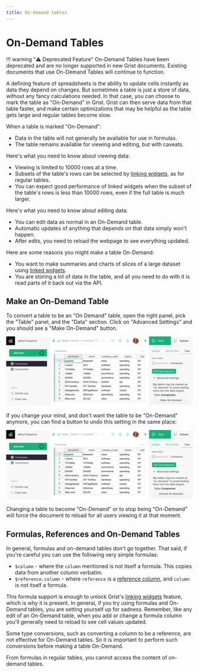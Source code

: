 ```yaml
---
title: On-demand tables
---
```


# On-Demand Tables

!!! warning "⚠️ Deprecated Feature"
    On-Demand Tables have been deprecated and are no longer supported in new Grist documents. Existing documents that use On-Demand Tables will continue to function.

A defining feature of spreadsheets is the ability to update cells instantly as
data they depend on changes.  But sometimes a table is just a store of data,
without any fancy calculations needed.  In that case, you can choose to mark
the table as "On-Demand" in Grist.  Grist can then serve data from that table
faster, and make certain optimizations that may be helpful as the table gets
large and regular tables become slow.

When a table is marked "On-Demand":

  - Data in the table will not generally be available for use in formulas.
  - The table remains available for viewing and editing, but with
    caveats.

Here's what you need to know about viewing data:

  - Viewing is limited to 10000 rows at a time.
  - Subsets of the table's rows can be selected by
    [linking widgets](linking-widgets.md), as for regular tables.
  - You can expect good performance of linked widgets when the
    subset of the table's rows is less than 10000 rows, even if the
    full table is much larger.

Here's what you need to know about editing data:

  - You can edit data as normal in an On-Demand table.
  - Automatic updates of anything that depends on that data simply
    won't happen.
  - After edits, you need to reload the webpage to see everything
    updated.

Here are some reasons you might make a table On-Demand:

  - You want to make summaries and charts of slices of a large
    dataset using [linked widgets](linking-widgets.md).
  - You are storing a lot of data in the table, and all you need to
    do with it is read parts of it back out via the API.

## Make an On-Demand Table

To convert a table to be an "On Demand" table, open the right panel,
pick the "Table" panel, and the "Data" section.  Click on "Advanced
Settings" and you should see a "Make On-Demand" button.

![on-demand-button](images/on-demand/on-demand-button.png)

If you change your mind, and don't want the table to be "On-Demand" anymore,
you can find a button to undo this setting in the same place:

![on-demand-undo](images/on-demand/on-demand-undo.png)

Changing a table to become "On-Demand" or to stop being "On-Demand" will
force the document to reload for all users viewing it at that moment.

## Formulas, References and On-Demand Tables

In general, formulas and on-demand tables don't go together.  That said,
if you're careful you can use the following very simple formulas:

 * `$column` - where the `column` mentioned is not itself a formula.
   This copies data from another column verbatim.
 * `$reference.column` - where `reference` is a [reference column](col-refs.md),
   and `column` is not itself a formula.

This formula support is enough to unlock Grist's [linking
widgets](linking-widgets.md) feature, which is why it is present.  In
general, if you try using formulas and On-Demand tables, you are
setting yourself up for sadness.  Remember, like any edit of an
On-Demand table, when you add or change a formula column you'll
generally need to reload to see cell values updated.

Some type conversions, such as converting a column to be a reference,
are not effective for On-Demand tables.  So it is important to perform
such conversions before making a table On-Demand.

From formulas in regular tables, you cannot access the content of
on-demand tables.
